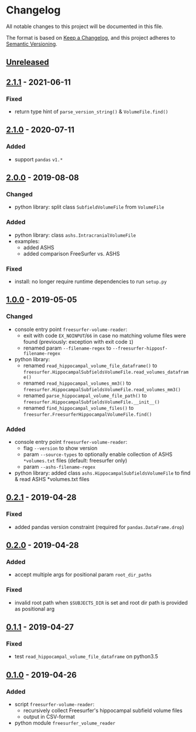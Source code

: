 # Changelog
All notable changes to this project will be documented in this file.

The format is based on [Keep a Changelog](https://keepachangelog.com/en/1.0.0/),
and this project adheres to [Semantic Versioning](https://semver.org/spec/v2.0.0.html).

## [Unreleased]

## [2.1.1] - 2021-06-11
### Fixed
- return type hint of `parse_version_string()` & `VolumeFile.find()`

## [2.1.0] - 2020-07-11
### Added
- support `pandas` `v1.*`

## [2.0.0] - 2019-08-08
### Changed
- python library: split class `SubfieldVolumeFile` from `VolumeFile`

### Added
- python library: class `ashs.IntracranialVolumeFile`
- examples:
  - added ASHS
  - added comparison FreeSurfer vs. ASHS

### Fixed
* install: no longer require runtime dependencies to run `setup.py`

## [1.0.0] - 2019-05-05
### Changed
- console entry point `freesurfer-volume-reader`:
  - exit with code `EX_NOINPUT`/`66` in case no matching volume files were found
    (previously: exception with exit code `1`)
  - renamed param `--filename-regex` to `--freesurfer-hipposf-filename-regex`
- python library:
  - renamed `read_hippocampal_volume_file_dataframe()`
    to `freesurfer.HippocampalSubfieldsVolumeFile.read_volumes_dataframe()`
  - renamed `read_hippocampal_volumes_mm3()`
    to `freesurfer.HippocampalSubfieldsVolumeFile.read_volumes_mm3()`
  - renamed `parse_hippocampal_volume_file_path()`
    to `freesurfer.HippocampalSubfieldsVolumeFile.__init__()`
  - renamed `find_hippocampal_volume_files()`
    to `freesurfer.FreesurferHippocampalVolumeFile.find()`

### Added
- console entry point `freesurfer-volume-reader`:
  - flag `--version` to show version
  - param `--source-types` to optionally enable collection of ASHS `*volumes.txt` files
    (default: freesurfer only)
  - param `--ashs-filename-regex`
- python library: added class `ashs.HippocampalSubfieldsVolumeFile`
  to find & read ASHS *volumes.txt files

## [0.2.1] - 2019-04-28
### Fixed
- added pandas version constraint (required for `pandas.DataFrame.drop`)

## [0.2.0] - 2019-04-28
### Added
- accept multiple args for positional param `root_dir_paths`

### Fixed
- invalid root path when `$SUBJECTS_DIR` is set and root dir path is provided as positional arg

## [0.1.1] - 2019-04-27
### Fixed
- test `read_hippocampal_volume_file_dataframe` on python3.5

## [0.1.0] - 2019-04-26
### Added
- script `freesurfer-volume-reader`:
  - recursively collect Freesurfer's hippocampal subfield volume files
  - output in CSV-format
- python module `freesurfer_volume_reader`

[Unreleased]: https://github.com/fphammerle/freesurfer-volume-reader/compare/2.1.1...HEAD
[2.1.1]: https://github.com/fphammerle/freesurfer-volume-reader/compare/2.1.0...2.1.1
[2.1.0]: https://github.com/fphammerle/freesurfer-volume-reader/compare/2.0.0...2.1.0
[2.0.0]: https://github.com/fphammerle/freesurfer-volume-reader/compare/1.0.0...2.0.0
[1.0.0]: https://github.com/fphammerle/freesurfer-volume-reader/compare/0.2.1...1.0.0
[0.2.1]: https://github.com/fphammerle/freesurfer-volume-reader/compare/0.2.0...0.2.1
[0.2.0]: https://github.com/fphammerle/freesurfer-volume-reader/compare/0.1.1...0.2.0
[0.1.1]: https://github.com/fphammerle/freesurfer-volume-reader/compare/0.1.0...0.1.1
[0.1.0]: https://github.com/fphammerle/freesurfer-volume-reader/tree/0.1.0
